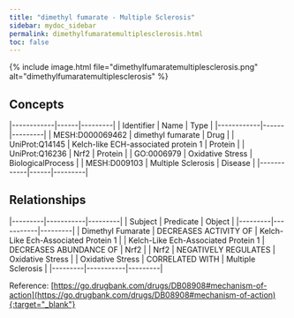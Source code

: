 ```yaml
---
title: "dimethyl fumarate - Multiple Sclerosis"
sidebar: mydoc_sidebar
permalink: dimethylfumaratemultiplesclerosis.html
toc: false 
---
```


{% include image.html file="dimethylfumaratemultiplesclerosis.png" alt="dimethylfumaratemultiplesclerosis" %}

## Concepts

|------------|------|---------|
| Identifier | Name | Type    |
|------------|------|---------|
| MESH:D000069462 | dimethyl fumarate | Drug |
| UniProt:Q14145 | Kelch-like ECH-associated protein 1 | Protein |
| UniProt:Q16236 | Nrf2 | Protein |
| GO:0006979 | Oxidative Stress | BiologicalProcess |
| MESH:D009103 | Multiple Sclerosis | Disease |
|------------|------|---------|

## Relationships

|---------|-----------|---------|
| Subject | Predicate | Object  |
|---------|-----------|---------|
| Dimethyl Fumarate | DECREASES ACTIVITY OF | Kelch-Like Ech-Associated Protein 1 |
| Kelch-Like Ech-Associated Protein 1 | DECREASES ABUNDANCE OF | Nrf2 |
| Nrf2 | NEGATIVELY REGULATES | Oxidative Stress |
| Oxidative Stress | CORRELATED WITH | Multiple Sclerosis |
|---------|-----------|---------|

Reference: [https://go.drugbank.com/drugs/DB08908#mechanism-of-action](https://go.drugbank.com/drugs/DB08908#mechanism-of-action){:target="_blank"}